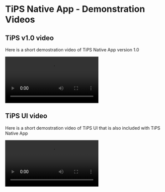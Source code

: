 # TiPS Native App - Demonstration Videos

## TiPS v1.0 video

Here is a short demostration video of TiPS Native App version 1.0

![type:video](./videos/tips_v1_withaudio.mp4)

## TiPS UI video

Here is a short demostration video of TiPS UI that is also included with TiPS Native App

![type:video](./videos/tips_ui_with_audio.mp4)